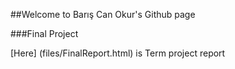 ##Welcome to Barış Can Okur's Github page

###Final Project

[Here] (files/FinalReport.html) is Term project report
